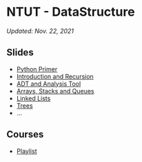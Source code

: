 # NTUT - DataStructure
*Updated: Nov. 22, 2021*

## Slides
- [Python Primer](https://www.slideshare.net/secret/xRNgZtPnwrTHl1)
- [Introduction and Recursion](https://www.slideshare.net/secret/89vYRlIwOrVMFR)
- [ADT and Analysis Tool](https://www.slideshare.net/secret/48LKs7jj8FrLc0)
- [Arrays, Stacks and Queues](https://www.slideshare.net/secret/K8KOKLZjv9ZSo5)
- [Linked Lists](https://www.slideshare.net/secret/wkOQtJEWYQ2xTk)
- [Trees](https://www.slideshare.net/secret/3aRwl8RZRS98PI)
- ...

## Courses
- [Playlist](https://www.youtube.com/playlist?list=PLATZXb7PTAqd8sgpQulnsj2JsN8gQ5dKA)